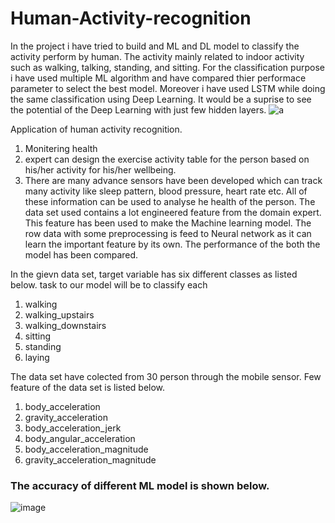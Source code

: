 # Human-Activity-recognition
In the project i have tried to build and ML and DL model to classify the activity perform by human. The activity mainly related to indoor activity such as walking, talking, standing, and sitting.
For the classification purpose i have used multiple ML algorithm and have compared thier performace parameter to select the best model. Moreover i have used LSTM while doing the same classification using Deep Learning. It would be a suprise to see the potential of the Deep Learning with just few hidden layers.
![a](https://user-images.githubusercontent.com/86202682/176245759-97b7c867-a401-42c3-a5e5-498394c4bb4d.PNG)

Application of human activity recognition.
  1. Monitering health
  2. expert can design the exercise activity table for the person based on his/her activity for his/her wellbeing.
  3. There are many advance sensors have been developed which can track many activity like sleep pattern, blood pressure, heart rate etc. All of these information can be      used to analyse he health of the person.
The data set used contains a lot engineered feature from the domain expert. This feature has been used to make the Machine learning model. The row data with some preprocessing is feed to Neural network  as it can learn the important feature by its own. The performance of the both the model has been compared.

In the gievn data set, target variable has six different classes as listed below. task to our model will be to classify each
1.	walking
2.	walking_upstairs
3.	walking_downstairs
4.	sitting
5.	standing
6.	laying


The data set have colected from 30 person through the mobile sensor. Few feature of the data set is listed below.

1.	body_acceleration
2.	gravity_acceleration
3.	body_acceleration_jerk
4.	body_angular_acceleration
5.	body_acceleration_magnitude
6.	gravity_acceleration_magnitude

### The accuracy of different ML model is shown below.

![image](https://user-images.githubusercontent.com/86202682/177007942-f1880ace-5c4c-451a-9ade-8d24ab3bfb17.png)


